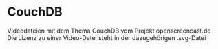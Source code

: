# CouchDB

Videodateien mit dem Thema CouchDB vom Projekt openscreencast.de    
Die Lizenz zu einer Video-Datei steht in der dazugehörigen .svg-Datei
